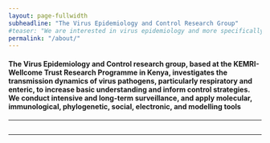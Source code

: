 ```yaml
---
layout: page-fullwidth
subheadline: "The Virus Epidemiology and Control Research Group"
#teaser: "We are interested in virus epidemiology and more specifically on transmission pathways. How do infections spread within a household, at the community"
permalink: "/about/"
---
```


<h4>The Virus Epidemiology and Control research group, based at the KEMRI-Wellcome Trust Research Programme in Kenya, 
investigates the transmission dynamics of virus pathogens, particularly respiratory and enteric, to increase basic 
understanding and inform control strategies. We conduct intensive and long-term surveillance, and apply molecular, 
immunological, phylogenetic, social, electronic, and modelling tools
</h4>

<p></p>
<hr>

<div class="row">
  <div class="small-2 large-4 columns"><img src="{{ site.url }}/images/scale.png" alt=""></div>
  <div class="small-4 large-4 columns"><img src="{{ site.url }}/images/veclab-studies.png" alt=""></div>
  <div class="small-6 large-4 columns"><img src="{{ site.url }}/images/veclab-epidemics.png" alt=""></div>
</div>

<hr>
